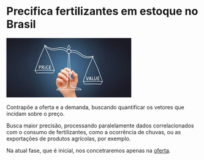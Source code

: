 # Precifica fertilizantes em estoque no Brasil  

![Pricing](imagem_baixada.png)

Contrapõe a oferta e a demanda, buscando quantificar os vetores que incidam sobre o preço.

Busca maior precisão, processando paralelamente dados correlacionados com o consumo de fertilizantes, como a ocorrência de chuvas, ou as exportações de produtos agrícolas, por exemplo.  

Na atual fase, que é inicial, nos concetraremos apenas na [oferta](https://github.com/AndreCoutinhoBueno/Pricing-Fertilizer/blob/main/oferta/README.md). 


